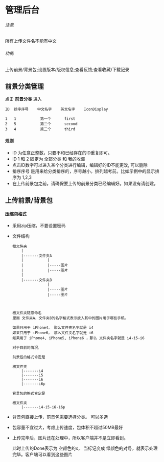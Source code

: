 # 管理后台


###### 注意

所有上传文件名不能有中文


###### 功能

上传前景/背景包;设置版本/版权信息;查看反馈;查看收藏/下载记录


## 前景分类管理

点击 **前景分类** 进入

    ID  排序序号    中文名字    英文名字    IconDisplay

    1   1           第一个      first
    2   5           第二个      second
    3   4           第三个      third


#### 规则
*   ID 为任意正整数，只要不和已经存在的ID重复即可。
*   ID 1 和 2 固定为 全部分类 和 我的收藏
*   点击ID数字可以进入某个分类进行编辑，编辑好的ID不能更改, 可以删除
*   排序序号 是用来给分类排序的，序号越小，排列越考前。比如示例中的显示排序为 1,2,3
*   在上传前景包之前，请确保要上传的前景分类已经编辑好。如果没有请创建。


## 上传前景/背景包

#### 压缩包格式
*   采用zip压缩，不要设置密码
*   文件结构

        根文件夹
            |
            |-------文件夹A
            |           |
            |           |-----图片
            |           |-----图片
            |
            |-------文件夹B
                        |
                        |-----图片
                        |-----图片
             

        
        根文件夹随意命名
        里面 文件夹A，文件夹B的名字格式表示放入其中的图片用于哪些手机。

        如果只用于 iPhone4， 那么文件夹名字就是 i4
        如果只用于 iPhone6， 那么文件夹名字就是 i6
        如果用于 iPhone4, iPhone5, iPhone6 ，那么 文件夹名字就是 i4-i5-i6

        对于目前的情况，

        前景包的格式肯定是

        根文件夹
            |-------i4
            |-------i5
            |-------i6
            |-------i6p

        背景包的格式肯定是 

        根文件夹
            |-------i4-i5-i6-i6p



*   背景包直接上传，前景包需要选择分类。 可以多选
*   包容量不宜过大，考虑上传速度，包体积不超过50MB最好
*   上传完毕后，图片还在处理中，所以客户端并不是立即看到。

    此时上传的Done表示为 空颜色的x， 当标记变成 绿颜色的对号，就表示处理完毕。客户端可以看到这些图片



